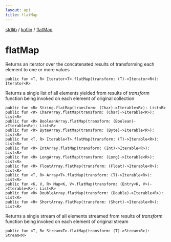 ```yaml
---
layout: api
title: flatMap
---
```

[stdlib](../index.md) / [kotlin](index.md) / [flatMap](flatMap.md)

# flatMap
Returns an iterator over the concatenated results of transforming each element to one or more values
```
public fun <T, R> Iterator<T>.flatMap(transform: (T)->Iterator<R>): Iterator<R>
```
Returns a single list of all elements yielded from results of *transform* function being invoked on each element of original collection
```
public fun <R> String.flatMap(transform: (Char)->Iterable<R>): List<R>
public fun <R> CharArray.flatMap(transform: (Char)->Iterable<R>): List<R>
public fun <R> BooleanArray.flatMap(transform: (Boolean)->Iterable<R>): List<R>
public fun <R> ByteArray.flatMap(transform: (Byte)->Iterable<R>): List<R>
public fun <T, R> Iterable<T>.flatMap(transform: (T)->Iterable<R>): List<R>
public fun <R> IntArray.flatMap(transform: (Int)->Iterable<R>): List<R>
public fun <R> LongArray.flatMap(transform: (Long)->Iterable<R>): List<R>
public fun <R> FloatArray.flatMap(transform: (Float)->Iterable<R>): List<R>
public fun <T, R> Array<T>.flatMap(transform: (T)->Iterable<R>): List<R>
public fun <K, V, R> Map<K, V>.flatMap(transform: (Entry<K, V>)->Iterable<R>): List<R>
public fun <R> DoubleArray.flatMap(transform: (Double)->Iterable<R>): List<R>
public fun <R> ShortArray.flatMap(transform: (Short)->Iterable<R>): List<R>
```
Returns a single stream of all elements streamed from results of *transform* function being invoked on each element of original stream
```
public fun <T, R> Stream<T>.flatMap(transform: (T)->Stream<R>): Stream<R>
```
